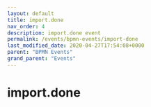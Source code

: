 ```yaml
---
layout: default
title: import.done 
nav_order: 4
description: import.done event
permalink: /events/bpmn-events/import-done
last_modified_date: 2020-04-27T17:54:08+0000
parent: "BPMN Events"
grand_parent: "Events"
---
```


# import.done
